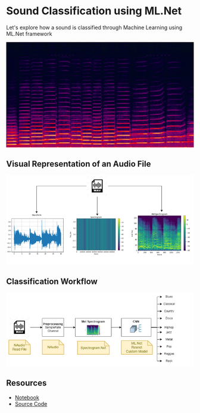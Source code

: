 # Sound Classification using ML.Net

Let's explore how a sound is classified through Machine Learning using ML.Net framework

<img src="assets\spectrogram-violin.png" alt="Spectrogram" style="zoom:80%;" />



## Visual Representation of an Audio File



<img src="assets\different-audio-representation.png" alt="Spectrogram" style="zoom:80%;" />



## Classification Workflow

<img src="assets\audio-classification-flow.png" alt="Spectrogram" style="zoom:120%;" />



## Resources

- [Notebook](SoundClassification.ipynb)
- [Source Code](src)

